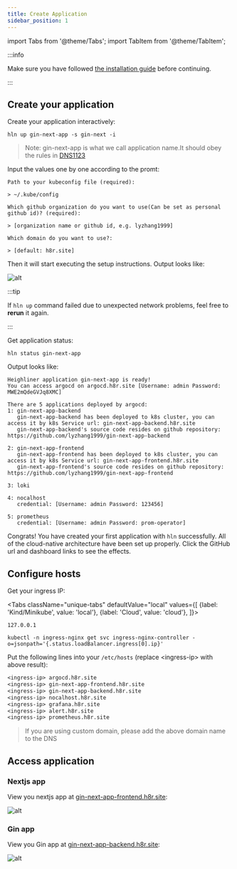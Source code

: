```yaml
---
title: Create Application
sidebar_position: 1
---
```


import Tabs from '@theme/Tabs';
import TabItem from '@theme/TabItem';

:::info

Make sure you have followed [the installation guide](/docs/getting_started/installation) before continuing.

:::

## Create your application

Create your application interactively:

```shell
hln up gin-next-app -s gin-next -i
```

> Note: gin-next-app is what we call application name.It should obey the rules in [DNS1123](https://datatracker.ietf.org/doc/html/rfc1123)

Input the values one by one according to the promt:

```
Path to your kubeconfig file (required):

> ~/.kube/config

Which github organization do you want to use(Can be set as personal github id)? (required):

> [organization name or github id, e.g. lyzhang1999]

Which domain do you want to use?:

> [default: h8r.site]

```

Then it will start executing the setup instructions. Output looks like:

![alt](/img/docs/getting-started/stack_output.png)

:::tip

If `hln up` command failed due to unexpected network problems, feel free to **rerun** it again.

:::

Get application status:

```shell
hln status gin-next-app
```

Output looks like:

```
Heighliner application gin-next-app is ready!
You can access argocd on argocd.h8r.site [Username: admin Password: MWE2mQdeGVJq8XMC]

There are 5 applications deployed by argocd:
1: gin-next-app-backend
   gin-next-app-backend has been deployed to k8s cluster, you can access it by k8s Service url: gin-next-app-backend.h8r.site
   gin-next-app-backend's source code resides on github repository: https://github.com/lyzhang1999/gin-next-app-backend

2: gin-next-app-frontend
   gin-next-app-frontend has been deployed to k8s cluster, you can access it by k8s Service url: gin-next-app-frontend.h8r.site
   gin-next-app-frontend's source code resides on github repository: https://github.com/lyzhang1999/gin-next-app-frontend

3: loki

4: nocalhost
   credential: [Username: admin Password: 123456]

5: prometheus
   credential: [Username: admin Password: prom-operator]
```

Congrats! You have created your first application with `hln` successfully. All of the cloud-native architecture have been set up properly.
Click the GitHub url and dashboard links to see the effects.

## Configure hosts

Get your ingress IP:

<Tabs
className="unique-tabs"
defaultValue="local"
values={[
{label: 'Kind/Minikube', value: 'local'},
{label: 'Cloud', value: 'cloud'},
]}>

<TabItem value="local">

```shell
127.0.0.1
```

</TabItem>

<TabItem value="cloud">

```shell
kubectl -n ingress-nginx get svc ingress-nginx-controller -o=jsonpath='{.status.loadBalancer.ingress[0].ip}'
```

</TabItem>

</Tabs>

Put the following lines into your `/etc/hosts` (replace <ingress-ip\> with above result):

```txt
<ingress-ip> argocd.h8r.site
<ingress-ip> gin-next-app-frontend.h8r.site
<ingress-ip> gin-next-app-backend.h8r.site
<ingress-ip> nocalhost.h8r.site
<ingress-ip> grafana.h8r.site
<ingress-ip> alert.h8r.site
<ingress-ip> prometheus.h8r.site
```

> If you are using custom domain, please add the above domain name to the DNS

## Access application

### Nextjs app

View you nextjs app at [gin-next-app-frontend.h8r.site](http://gin-next-app-frontend.h8r.site):

![alt](/img/docs/getting-started/sample-application.png)

### Gin app

View you Gin app at [gin-next-app-backend.h8r.site](http://gin-next-app-backend.h8r.site):

![alt](/img/tutorial/01-gin-next/gin-application.png)



